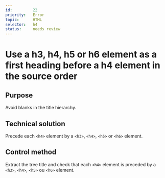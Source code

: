 ```yaml
---
id:         22
priority:   Error
topic:      HTML
selector:   h4
status:     needs review
---
```


# Use a h3, h4, h5 or h6 element as a first heading before a h4 element in the source order

## Purpose

Avoid blanks in the title hierarchy.

## Technical solution

Precede each `<h4>` element by a `<h3>`, `<h4>`, `<h5>` or `<h6>` element.

## Control method

Extract the tree title and check that each `<h4>` element is preceded by a `<h3>`, `<h4>`, `<h5>` ou `<h6>` element.
